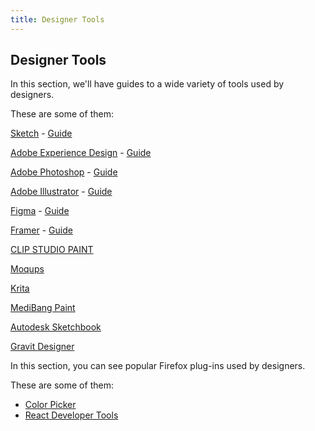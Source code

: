 ```yaml
---
title: Designer Tools
---
```

## Designer Tools

In this section, we'll have guides to a wide variety of tools used by designers.

These are some of them:

[Sketch](https://www.sketchapp.com) - [Guide](https://github.com/freeCodeCamp/guides/blob/master/src/pages/designer-tools/sketch/index.md)

[Adobe Experience Design](www.adobe.com/products/experience-design.html) - [Guide](https://github.com/freeCodeCamp/guides/blob/master/src/pages/designer-tools/Experience-design/index.md)

[Adobe Photoshop](http://adobe.com/Photoshop) - [Guide](https://github.com/freeCodeCamp/guides/blob/master/src/pages/designer-tools/photoshop/index.md)

[Adobe Illustrator](http://adobe.com/Illustrator) - [Guide](https://github.com/freeCodeCamp/guides/blob/master/src/pages/designer-tools/illustrator/index.md)

[Figma](https://www.figma.com) - [Guide](https://github.com/freeCodeCamp/guides/blob/master/src/pages/designer-tools/Figma/index.md)

[Framer](https://framer.com) - [Guide](https://github.com/freeCodeCamp/guides/blob/master/src/pages/designer-tools/framer/index.md)

[CLIP STUDIO PAINT](https://www.clipstudio.net/en)

[Moqups](https://moqups.com/)

[Krita](https://krita.org/en/homepage/)

[MediBang Paint](https://medibangpaint.com/en/)

[Autodesk Sketchbook](https://www.sketchbook.com/)

[Gravit Designer](https://www.designer.io/)

In this section, you can see popular Firefox plug-ins used by designers.

These are some of them:

- [Color Picker](https://addons.mozilla.org/en-us/firefox/addon/colorzilla/?src=collection&collection_id=90e68e6a-f13f-5921-3412-5228262ca9db)
- [React Developer Tools](https://addons.mozilla.org/en-US/firefox/addon/react-devtools/)
